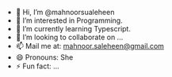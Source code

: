 - 👋 Hi, I’m @mahnoorsualeheen
- 👀 I’m interested in Programming.
- 🌱 I’m currently learning Typescript.
- 💞️ I’m looking to collaborate on ...
- 📫 Mail me at: mahnoor.saleheen@gmail.com
- 😄 Pronouns: She
- ⚡ Fun fact: ...

<!---
mahnoorsualeheen/mahnoorsualeheen is a ✨ special ✨ repository because its `README.md` (this file) appears on your GitHub profile.
You can click the Preview link to take a look at your changes.
--->
